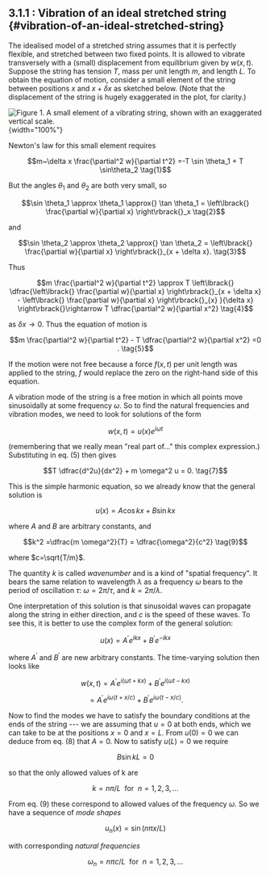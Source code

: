 ## 3.1.1 : Vibration of an ideal stretched string {#vibration-of-an-ideal-stretched-string}

The idealised model of a stretched string assumes that it is perfectly
flexible, and stretched between two fixed points. It is allowed to
vibrate transversely with a (small) displacement from equilibrium given
by $w(x,t)$. Suppose the string has tension $T$, mass per unit
length $m$, and length $L$. To obtain the equation of motion,
consider a small element of the string between positions $x$ and $x+
\delta x$ as sketched below. (Note that the displacement of the string
is hugely exaggerated in the plot, for clarity.)

![Figure 1. A small element of a vibrating string, shown with an
exaggerated vertical
scale.](uploads/2020/09/string_element-1024x573.jpg){width="100%"}

Newton's law for this small element requires

$$m~\delta x \frac{\partial^2 w}{\partial t^2} =-T \sin
\theta_1 + T \sin\theta_2 \tag{1}$$

But the angles $\theta_1$ and $\theta_2$ are both very small, so

$$\sin \theta_1 \approx \theta_1 \approx{} \tan \theta_1 =
\left\lbrack{} \frac{\partial w}{\partial x} \right\rbrack{}_x \tag{2}$$

and

$$\sin \theta_2 \approx \theta_2 \approx{} \tan \theta_2 =
\left\lbrack{} \frac{\partial w}{\partial x} \right\rbrack{}_{x + \delta x}.
\tag{3}$$

Thus

$$m \frac{\partial^2 w}{\partial t^2} \approx T \left\lbrack{}
\dfrac{\left\lbrack{} \frac{\partial w}{\partial x} \right\rbrack{}_{x +
\delta x} - \left\lbrack{} \frac{\partial w}{\partial x} \right\rbrack{}_{x}
}{\delta x} \right\rbrack{}\rightarrow T \dfrac{\partial^2 w}{\partial
x^2} \tag{4}$$

as $\delta x \rightarrow 0$. Thus the equation of motion is

$$m \frac{\partial^2 w}{\partial t^2} - T \dfrac{\partial^2
w}{\partial x^2} =0 . \tag{5}$$

If the motion were not free because a force $f(x,t)$ per unit length
was applied to the string, $f$ would replace the zero on the
right-hand side of this equation.

A vibration mode of the string is a free motion in which all points move
sinusoidally at some frequency $\omega$. So to find the natural
frequencies and vibration modes, we need to look for solutions of the
form

$$w(x,t) = u(x) e^{i \omega t} \tag{6}$$

(remembering that we really mean "real part of..." this complex
expression.) Substituting in eq. (5) then gives

$$T \dfrac{d^2u}{dx^2} + m \omega^2 u = 0. \tag{7}$$

This is the simple harmonic equation, so we already know that the
general solution is

$$u(x) = A \cos kx + B \sin kx \tag{8}$$

where $A$ and $B$ are arbitrary constants, and

$$k^2 =\dfrac{m \omega^2}{T} = \dfrac{\omega^2}{c^2}
\tag{9}$$

where $c=\sqrt{T/m}$.

The quantity $k$ is called *wavenumber* and is a kind of "spatial
frequency". It bears the same relation to wavelength $\lambda$ as a
frequency $\omega$ bears to the period of oscillation $\tau$:
$\omega=2 \pi/\tau$, and $k=2 \pi/\lambda$.

One interpretation of this solution is that sinusoidal waves can
propagate along the string in either direction, and $c$ is the speed
of these waves. To see this, it is better to use the complex form of the
general solution:

$$u(x) =A^{\prime} e^{ikx} + B^{\prime} e^{-ikx} \tag{10}$$

where $A^{\prime}$ and $B^{\prime}$ are new arbitrary constants. The time-varying
solution then looks like

$$w(x,t) = A^{\prime} e^{i(\omega t + kx)} + B^{\prime} e^{i(\omega t - kx)}
\tag{11}$$

$$=A^{\prime} e^{i\omega (t + x/c)} + B^{\prime} e^{i\omega (t - x/c)}.
\tag{12}$$

Now to find the modes we have to satisfy the boundary conditions at the
ends of the string --- we are assuming that $u = 0$ at both ends,
which we can take to be at the positions $x = 0$ and $x = L$. From
$u(0) = 0$ we can deduce from eq. (8) that $A = 0$. Now to satisfy
$u(L) = 0$ we require

$$B \sin kL = 0 \tag{12}$$

so that the only allowed values of k are

$$k=n \pi/L \mathrm{~~for~~} n = 1, 2, 3, ... \tag{13}$$

From eq. (9) these correspond to allowed values of the frequency
$\omega$. So we have a sequence of *mode shapes*

$$u_n(x)=\sin (n \pi x/L) \tag{14}$$

with corresponding *natural frequencies*

$$\omega_n = n \pi c/L \mathrm{~~for~~} n = 1, 2, 3, ...
\tag{15}$$
